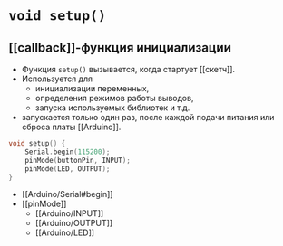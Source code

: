 # `void setup()`
## [[callback]]-функция инициализации

- Функция `setup()` вызывается, когда стартует [[скетч]]. 
- Используется для 
	- инициализации переменных, 
	- определения режимов работы выводов, 
	- запуска используемых библиотек и т.д. 
- запускается только один раз, после каждой подачи питания или сброса платы [[Arduino]].

```Cpp
void setup() {
	Serial.begin(115200);
	pinMode(buttonPin, INPUT);
	pinMode(LED, OUTPUT);
}
```

- [[Arduino/Serial#begin]]
- [[pinMode]]
	- [[Arduino/INPUT]]
	- [[Arduino/OUTPUT]]
	- [[Arduino/LED]]

